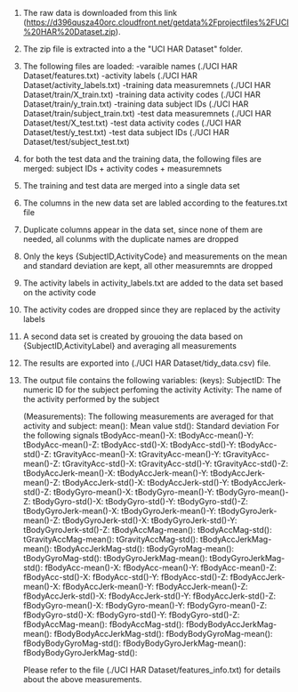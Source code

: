 1. The raw data is downloaded from this link (https://d396qusza40orc.cloudfront.net/getdata%2Fprojectfiles%2FUCI%20HAR%20Dataset.zip).
2. The zip file is extracted into a the "UCI HAR Dataset" folder.
3. The following files are loaded:
-varaible names (./UCI HAR Dataset/features.txt)
-activity labels (./UCI HAR Dataset/activity_labels.txt)
-training data measuremnets (./UCI HAR Dataset/train/X_train.txt)
-training data activity codes (./UCI HAR Dataset/train/y_train.txt)
-training data subject IDs (./UCI HAR Dataset/train/subject_train.txt)
-test data measuremnets (./UCI HAR Dataset/test/X_test.txt)
-test data activity codes (./UCI HAR Dataset/test/y_test.txt)
-test data subject IDs (./UCI HAR Dataset/test/subject_test.txt)

4. for both the test data and the training data, the following files are merged:
    subject IDs + activity codes + measuremnets
5. The training and test data are merged into a single data set
6. The columns in the new data set are labled according to the features.txt file
7. Duplicate columns appear in the data set, since none of them are needed, all colunms with the duplicate names are dropped
8. Only the keys {SubjectID,ActivityCode} and measurements on the mean and standard deviation are kept, all other measuremnts are dropped
9. The activity labels in activity_labels.txt are added to the data set based on the activity code
10. The activity codes are dropped since they are replaced by the activity labels
11. A second data set is created by grouoing the data based on {SubjectID,ActivityLabel} and averaging all measurements
12. The results are exported into (./UCI HAR Dataset/tidy_data.csv) file.
13. The output file contains the following variables:
      (keys):
        SubjectID: The numeric ID for the subject perfoming the activity
        Activity: The name of the activity performed by the subject

      (Measurements):
        The following measurements are averaged for that activity and subject:
          mean(): Mean value
          std(): Standard deviation
        For the following signals
          tBodyAcc-mean()-X:
          tBodyAcc-mean()-Y:
          tBodyAcc-mean()-Z:
          tBodyAcc-std()-X: 
          tBodyAcc-std()-Y:
          tBodyAcc-std()-Z:
          tGravityAcc-mean()-X:
          tGravityAcc-mean()-Y:
          tGravityAcc-mean()-Z:
          tGravityAcc-std()-X:
          tGravityAcc-std()-Y:
          tGravityAcc-std()-Z:
          tBodyAccJerk-mean()-X:
          tBodyAccJerk-mean()-Y:
          tBodyAccJerk-mean()-Z:
          tBodyAccJerk-std()-X:
          tBodyAccJerk-std()-Y:
          tBodyAccJerk-std()-Z:
          tBodyGyro-mean()-X:
          tBodyGyro-mean()-Y:
          tBodyGyro-mean()-Z:
          tBodyGyro-std()-X:
          tBodyGyro-std()-Y:
          tBodyGyro-std()-Z:
          tBodyGyroJerk-mean()-X:
          tBodyGyroJerk-mean()-Y:
          tBodyGyroJerk-mean()-Z:
          tBodyGyroJerk-std()-X:
          tBodyGyroJerk-std()-Y:
          tBodyGyroJerk-std()-Z:
          tBodyAccMag-mean():
          tBodyAccMag-std():
          tGravityAccMag-mean():
          tGravityAccMag-std():
          tBodyAccJerkMag-mean():
          tBodyAccJerkMag-std():
          tBodyGyroMag-mean():
          tBodyGyroMag-std():
          tBodyGyroJerkMag-mean():
          tBodyGyroJerkMag-std():
          fBodyAcc-mean()-X:
          fBodyAcc-mean()-Y:
          fBodyAcc-mean()-Z:
          fBodyAcc-std()-X:
          fBodyAcc-std()-Y:
          fBodyAcc-std()-Z:
          fBodyAccJerk-mean()-X:
          fBodyAccJerk-mean()-Y:
          fBodyAccJerk-mean()-Z:
          fBodyAccJerk-std()-X:
          fBodyAccJerk-std()-Y:
          fBodyAccJerk-std()-Z:
          fBodyGyro-mean()-X:
          fBodyGyro-mean()-Y:
          fBodyGyro-mean()-Z:
          fBodyGyro-std()-X:
          fBodyGyro-std()-Y:
          fBodyGyro-std()-Z:
          fBodyAccMag-mean():
          fBodyAccMag-std():
          fBodyBodyAccJerkMag-mean():
          fBodyBodyAccJerkMag-std():
          fBodyBodyGyroMag-mean():
          fBodyBodyGyroMag-std():
          fBodyBodyGyroJerkMag-mean():
          fBodyBodyGyroJerkMag-std():

    Please refer to the file (./UCI HAR Dataset/features_info.txt) for details about the above measurements.
